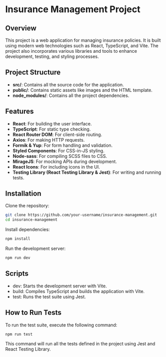 # Insurance Management Project

## Overview
This project is a web application for managing insurance policies. It is built using modern web technologies such as React, TypeScript, and Vite. The project also incorporates various libraries and tools to enhance development, testing, and styling processes.

## Project Structure
- **src/**: Contains all the source code for the application.
- **public/**: Contains static assets like images and the HTML template.
- **node_modules/**: Contains all the project dependencies.

## Features
- **React**: For building the user interface.
- **TypeScript**: For static type checking.
- **React Router DOM**: For client-side routing.
- **Axios**: For making HTTP requests.
- **Formik & Yup**: For form handling and validation.
- **Styled Components**: For CSS-in-JS styling.
- **Node-sass**: For compiling SCSS files to CSS.
- **MirageJS**: For mocking APIs during development.
- **React Icons**: For including icons in the UI.
- **Testing Library (React Testing Library & Jest)**: For writing and running tests.

## Installation
Clone the repository:
```bash
git clone https://github.com/your-username/insurance-management.git
cd insurance-management
```

Install dependencies:
```bash
npm install
```

Run the development server:
```bash
npm run dev
```

## Scripts

- dev: Starts the development server with Vite.
- build: Compiles TypeScript and builds the application with Vite.
- test: Runs the test suite using Jest.


## How to Run Tests
To run the test suite, execute the following command:

```bash
npm run test
```

This command will run all the tests defined in the project using Jest and React Testing Library.
